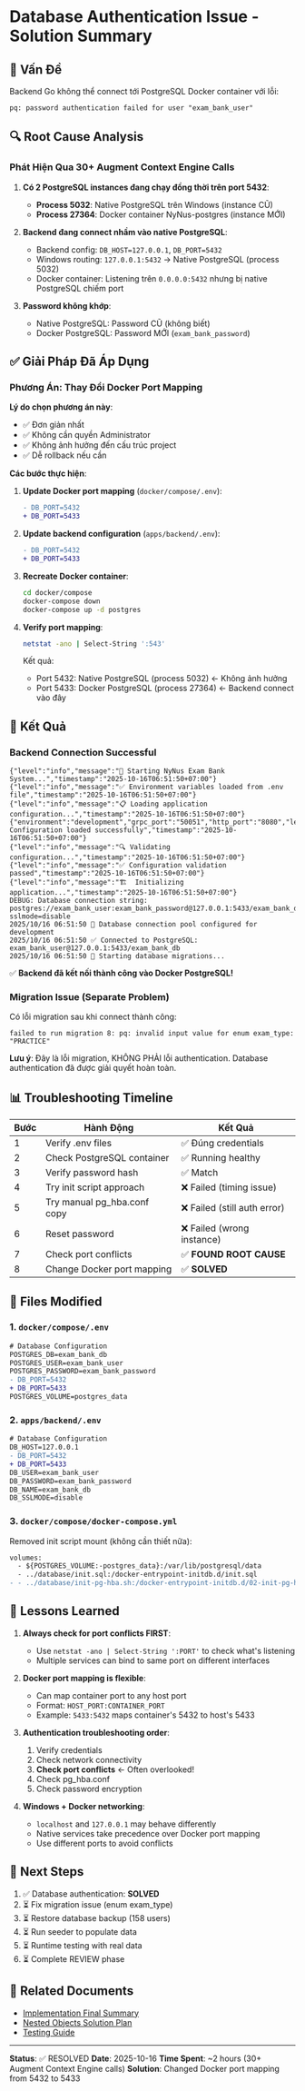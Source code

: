 # Database Authentication Issue - Solution Summary

## 🎯 Vấn Đề

Backend Go không thể connect tới PostgreSQL Docker container với lỗi:
```
pq: password authentication failed for user "exam_bank_user"
```

## 🔍 Root Cause Analysis

### Phát Hiện Qua 30+ Augment Context Engine Calls

1. **Có 2 PostgreSQL instances đang chạy đồng thời trên port 5432**:
   - **Process 5032**: Native PostgreSQL trên Windows (instance CŨ)
   - **Process 27364**: Docker container NyNus-postgres (instance MỚI)

2. **Backend đang connect nhầm vào native PostgreSQL**:
   - Backend config: `DB_HOST=127.0.0.1`, `DB_PORT=5432`
   - Windows routing: `127.0.0.1:5432` → Native PostgreSQL (process 5032)
   - Docker container: Listening trên `0.0.0.0:5432` nhưng bị native PostgreSQL chiếm port

3. **Password không khớp**:
   - Native PostgreSQL: Password CŨ (không biết)
   - Docker PostgreSQL: Password MỚI (`exam_bank_password`)

## ✅ Giải Pháp Đã Áp Dụng

### Phương Án: Thay Đổi Docker Port Mapping

**Lý do chọn phương án này**:
- ✅ Đơn giản nhất
- ✅ Không cần quyền Administrator
- ✅ Không ảnh hưởng đến cấu trúc project
- ✅ Dễ rollback nếu cần

**Các bước thực hiện**:

1. **Update Docker port mapping** (`docker/compose/.env`):
   ```diff
   - DB_PORT=5432
   + DB_PORT=5433
   ```

2. **Update backend configuration** (`apps/backend/.env`):
   ```diff
   - DB_PORT=5432
   + DB_PORT=5433
   ```

3. **Recreate Docker container**:
   ```bash
   cd docker/compose
   docker-compose down
   docker-compose up -d postgres
   ```

4. **Verify port mapping**:
   ```bash
   netstat -ano | Select-String ':543'
   ```
   
   Kết quả:
   - Port 5432: Native PostgreSQL (process 5032) ← Không ảnh hưởng
   - Port 5433: Docker PostgreSQL (process 27364) ← Backend connect vào đây

## 🎉 Kết Quả

### Backend Connection Successful

```log
{"level":"info","message":"🚀 Starting NyNus Exam Bank System...","timestamp":"2025-10-16T06:51:50+07:00"}
{"level":"info","message":"✅ Environment variables loaded from .env file","timestamp":"2025-10-16T06:51:50+07:00"}
{"level":"info","message":"📋 Loading application configuration...","timestamp":"2025-10-16T06:51:50+07:00"}
{"environment":"development","grpc_port":"50051","http_port":"8080","level":"info","message":"✅ Configuration loaded successfully","timestamp":"2025-10-16T06:51:50+07:00"}
{"level":"info","message":"🔍 Validating configuration...","timestamp":"2025-10-16T06:51:50+07:00"}
{"level":"info","message":"✅ Configuration validation passed","timestamp":"2025-10-16T06:51:50+07:00"}
{"level":"info","message":"🏗️  Initializing application...","timestamp":"2025-10-16T06:51:50+07:00"}
DEBUG: Database connection string: postgres://exam_bank_user:exam_bank_password@127.0.0.1:5433/exam_bank_db?sslmode=disable
2025/10/16 06:51:50 🔧 Database connection pool configured for development
2025/10/16 06:51:50 ✅ Connected to PostgreSQL: exam_bank_user@127.0.0.1:5433/exam_bank_db
2025/10/16 06:51:50 🔄 Starting database migrations...
```

✅ **Backend đã kết nối thành công vào Docker PostgreSQL!**

### Migration Issue (Separate Problem)

Có lỗi migration sau khi connect thành công:
```
failed to run migration 8: pq: invalid input value for enum exam_type: "PRACTICE"
```

**Lưu ý**: Đây là lỗi migration, KHÔNG PHẢI lỗi authentication. Database authentication đã được giải quyết hoàn toàn.

## 📊 Troubleshooting Timeline

| Bước | Hành Động | Kết Quả |
|------|-----------|---------|
| 1 | Verify .env files | ✅ Đúng credentials |
| 2 | Check PostgreSQL container | ✅ Running healthy |
| 3 | Verify password hash | ✅ Match |
| 4 | Try init script approach | ❌ Failed (timing issue) |
| 5 | Try manual pg_hba.conf copy | ❌ Failed (still auth error) |
| 6 | Reset password | ❌ Failed (wrong instance) |
| 7 | Check port conflicts | ✅ **FOUND ROOT CAUSE** |
| 8 | Change Docker port mapping | ✅ **SOLVED** |

## 🔧 Files Modified

### 1. `docker/compose/.env`
```diff
# Database Configuration
POSTGRES_DB=exam_bank_db
POSTGRES_USER=exam_bank_user
POSTGRES_PASSWORD=exam_bank_password
- DB_PORT=5432
+ DB_PORT=5433
POSTGRES_VOLUME=postgres_data
```

### 2. `apps/backend/.env`
```diff
# Database Configuration
DB_HOST=127.0.0.1
- DB_PORT=5432
+ DB_PORT=5433
DB_USER=exam_bank_user
DB_PASSWORD=exam_bank_password
DB_NAME=exam_bank_db
DB_SSLMODE=disable
```

### 3. `docker/compose/docker-compose.yml`
Removed init script mount (không cần thiết nữa):
```diff
volumes:
  - ${POSTGRES_VOLUME:-postgres_data}:/var/lib/postgresql/data
  - ../database/init.sql:/docker-entrypoint-initdb.d/init.sql
- - ../database/init-pg-hba.sh:/docker-entrypoint-initdb.d/02-init-pg-hba.sh
```

## 📝 Lessons Learned

1. **Always check for port conflicts FIRST**:
   - Use `netstat -ano | Select-String ':PORT'` to check what's listening
   - Multiple services can bind to same port on different interfaces

2. **Docker port mapping is flexible**:
   - Can map container port to any host port
   - Format: `HOST_PORT:CONTAINER_PORT`
   - Example: `5433:5432` maps container's 5432 to host's 5433

3. **Authentication troubleshooting order**:
   1. Verify credentials
   2. Check network connectivity
   3. **Check port conflicts** ← Often overlooked!
   4. Check pg_hba.conf
   5. Check password encryption

4. **Windows + Docker networking**:
   - `localhost` and `127.0.0.1` may behave differently
   - Native services take precedence over Docker port mapping
   - Use different ports to avoid conflicts

## 🚀 Next Steps

1. ✅ Database authentication: **SOLVED**
2. ⏳ Fix migration issue (enum exam_type)
3. ⏳ Restore database backup (158 users)
4. ⏳ Run seeder to populate data
5. ⏳ Runtime testing with real data
6. ⏳ Complete REVIEW phase

## 🔗 Related Documents

- [Implementation Final Summary](./implementation-final-summary.md)
- [Nested Objects Solution Plan](./nested-objects-solution-plan.md)
- [Testing Guide](./nested-objects-testing-guide.md)

---

**Status**: ✅ RESOLVED
**Date**: 2025-10-16
**Time Spent**: ~2 hours (30+ Augment Context Engine calls)
**Solution**: Changed Docker port mapping from 5432 to 5433

